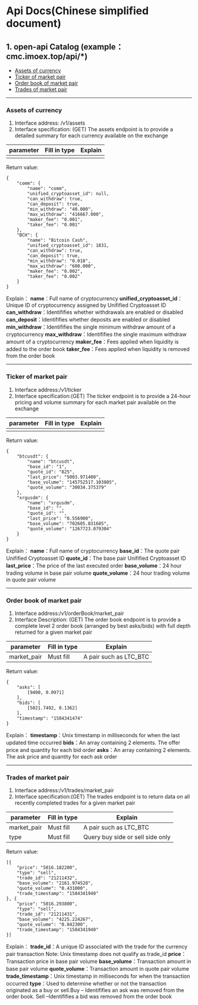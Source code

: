 
#   Api Docs(Chinese simplified document)

## 1. open-api Catalog (example：cmc.imoex.top/api/*)
-   [Assets of currency](#1)
-	[Ticker of market pair](#2)
-	[Order book of market pair](#3)
-	[Trades of market pair](#4)


---
### <span id="1">Assets of currency</span>

1. Interface address: /v1/assets
2. Interface specification: (GET) The assets endpoint is to provide a detailed summary for each currency available on the exchange


|parameter|	Fill in type|	Explain|
|--------|--------|--------|
||	|	|

Return value:

    {
    	"comm": {
    		"name": "comm",
    		"unified_cryptoasset_id": null,
    		"can_withdraw": true,
    		"can_deposit": true,
    		"min_withdraw": "40.000",
    		"max_withdraw": "416667.000",
    		"maker_fee": "0.001",
    		"taker_fee": "0.001"
    	},
    	"BCH": {
    		"name": "Bitcoin Cash",
    		"unified_cryptoasset_id": 1831,
    		"can_withdraw": true,
    		"can_deposit": true,
    		"min_withdraw": "0.018",
    		"max_withdraw": "600.000",
    		"maker_fee": "0.002",
    		"taker_fee": "0.002"
    	}
    }

Explain：
**name**：Full name of cryptocurrency
**unified_cryptoasset_id**：Unique ID of cryptocurrency assigned by Unifified Cryptoasset ID
**can_withdraw**：Identififies whether withdrawals are enabled or disabled
**can_deposit**：Identififies whether deposits are enabled or disabled
**min_withdraw**：Identififies the single minimum withdraw amount of a cryptocurrency
**max_withdraw**：Identififies the single maximum withdraw amount of a cryptocurrency
**maker_fee**：Fees applied when liquidity is added to the order book
**taker_fee**：Fees applied when liquidity is removed from the order book

---
### <span id="2">Ticker of market pair</span>

1. Interface address:/v1/ticker
2. Interface specification:(GET) The ticker endpoint is to provide a 24-hour pricing and volume summary for each market pair available on the exchange

|parameter|	Fill in type|	Explain|
|------------|--------|-----------------------------|
||||



Return value:

    {
    	"btcusdt": {
    		"name": "btcusdt",
    		"base_id": "1",
    		"quote_id": "825",
    		"last_price": "5003.971400",
    		"base_volume": "145752517.103805",
    		"quote_volume": "30034.375379"
    	},
    	"xrgusdm": {
    		"name": "xrgusdm",
    		"base_id": "",
    		"quote_id": "",
    		"last_price": "0.556900",
    		"base_volume": "702605.831685",
    		"quote_volume": "1267723.079304"
    	}
    }

Explain：
**name**：Full name of cryptocurrency 
**base_id**：The quote pair Unifified Cryptoasset ID
**quote_id**：The base pair Unifified Cryptoasset ID
**last_price**：The price of the last executed order
**base_volume**：24 hour trading volume in base pair volume
**quote_volume**：24 hour trading volume in quote pair volume

---
### <span id="3">Order book of market pair</span>

1. Interface address:/v1/orderBook/market_pair
2. Interface Description: (GET) The order book endpoint is to provide a complete level 2 order book (arranged by best asks/bids) with full depth returned for a given market pair

|parameter|	Fill in type|	Explain|
|------------|--------|-----------------------------|
|market_pair|	Must fill|	A pair such as LTC_BTC|

Return value:

    {
    	"asks": [
    		[9400, 0.0971]
    	],
    	"bids": [
    		[5021.7492, 0.1362]
    	],
    	"timestamp": "1584341474"
    }

Explain：
**timestamp**：Unix timestamp in milliseconds for when the last updated time occurred
**bids**：An array containing 2 elements. The offer price and quantity for each bid order
**asks**：An array containing 2 elements. The ask price and quantity for each ask order

---
###  <span id="4">Trades of market pair</span>

1. Interface address:/v1/trades/market_pair
2. Interface specification:(GET) The trades endpoint is to return data on all recently completed trades for a given market pair

|parameter|	Fill in type|	Explain|
|------------|--------|-----------------------------|
|market_pair|	Must fill|	A pair such as LTC_BTC|
|type|	Must fill|	Query buy side or sell side only|

Return value:

    [{
    	"price": "5016.182200",
    	"type": "sell",
    	"trade_id": "21211432",
    	"base_volume": "2161.974528",
    	"quote_volume": "0.431000",
    	"trade_timestamp": "1584341940"
    }, {
    	"price": "5016.293800",
    	"type": "sell",
    	"trade_id": "21211431",
    	"base_volume": "4225.224267",
    	"quote_volume": "0.842300",
    	"trade_timestamp": "1584341940"
    }]

Explain：
**trade_id**：A unique ID associated with the trade for the currency pair transaction Note: Unix timestamp does not qualify as trade_id 
**price**：Transaction price in base pair volume
**base_volume**：Transaction amount in base pair volume
**quote_volume**：Transaction amount in quote pair volume
**trade_timestamp**：Unix timestamp in milliseconds for when the transaction occurred
**type**：Used to determine whether or not the transaction originated as a buy or sell.Buy – Identififies an ask was removed from the order book. Sell –Identififies a bid was removed from the order book
